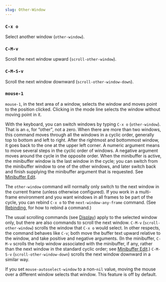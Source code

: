 ```yaml
---
slug: Other-Window
---
```


### `C-x o`

Select another window (`other-window`).

### `C-M-v`

Scroll the next window upward (`scroll-other-window`).

### `C-M-S-v`

Scroll the next window downward (`scroll-other-window-down`).

### `mouse-1`

`mouse-1`, in the text area of a window, selects the window and moves point to the position clicked. Clicking in the mode line selects the window without moving point in it.

With the keyboard, you can switch windows by typing `C-x o` (`other-window`). That is an `o`, for “other", not a zero. When there are more than two windows, this command moves through all the windows in a cyclic order, generally top to bottom and left to right. After the rightmost and bottommost window, it goes back to the one at the upper left corner. A numeric argument means to move several steps in the cyclic order of windows. A negative argument moves around the cycle in the opposite order. When the minibuffer is active, the minibuffer window is the last window in the cycle; you can switch from the minibuffer window to one of the other windows, and later switch back and finish supplying the minibuffer argument that is requested. See [Minibuffer Edit](/docs/emacs/Minibuffer-Edit).

The `other-window` command will normally only switch to the next window in the current frame (unless otherwise configured). If you work in a multi-frame environment and you want windows in all frames to be part of the cycle, you can rebind `C-x o` to the `next-window-any-frame` command. (See [Rebinding](/docs/emacs/Rebinding), for how to rebind a command.)

The usual scrolling commands (see [Display](/docs/emacs/Display)) apply to the selected window only, but there are also commands to scroll the next window. `C-M-v` (`scroll-other-window`) scrolls the window that `C-x o` would select. In other respects, the command behaves like `C-v`; both move the buffer text upward relative to the window, and take positive and negative arguments. (In the minibuffer, `C-M-v` scrolls the help window associated with the minibuffer, if any, rather than the next window in the standard cyclic order; see [Minibuffer Edit](/docs/emacs/Minibuffer-Edit).) `C-M-S-v` (`scroll-other-window-down`) scrolls the next window downward in a similar way.

If you set `mouse-autoselect-window` to a non-`nil` value, moving the mouse over a different window selects that window. This feature is off by default.
